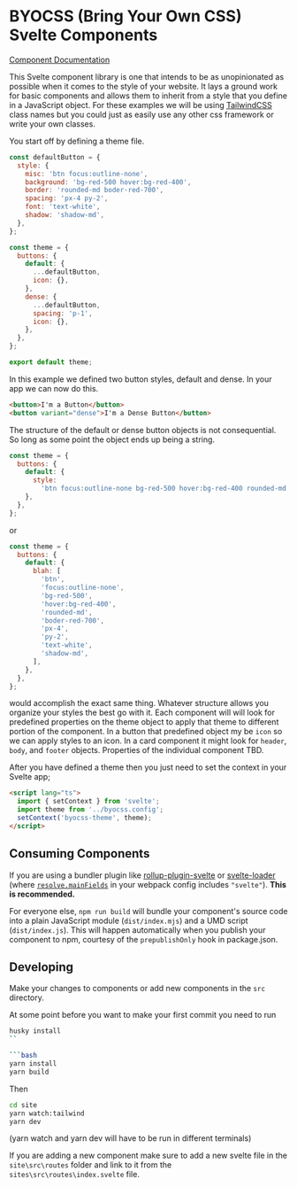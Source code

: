 # BYOCSS (Bring Your Own CSS) Svelte Components

[Component Documentation](https://jmsunseri.github.io/byocss/)

This Svelte component library is one that intends to be as unopinionated as possible when it comes to the style of your website. It lays a ground work for basic components and allows them to inherit from a style that you define in a JavaScript object. For these examples we will be using [TailwindCSS](https://tailwindcss.com/) class names but you could just as easily use any other css framework or write your own classes.

You start off by defining a theme file.

```javascript
const defaultButton = {
  style: {
    misc: 'btn focus:outline-none',
    background: 'bg-red-500 hover:bg-red-400',
    border: 'rounded-md boder-red-700',
    spacing: 'px-4 py-2',
    font: 'text-white',
    shadow: 'shadow-md',
  },
};

const theme = {
  buttons: {
    default: {
      ...defaultButton,
      icon: {},
    },
    dense: {
      ...defaultButton,
      spacing: 'p-1',
      icon: {},
    },
  },
};

export default theme;
```

In this example we defined two button styles, default and dense. In your app we can now do this.

```html
<button>I'm a Button</button>
<button variant="dense">I'm a Dense Button</button>
```

The structure of the default or dense button objects is not consequential. So long as some point the object ends up being a string.

```javascript
const theme = {
  buttons: {
    default: {
      style:
        'btn focus:outline-none bg-red-500 hover:bg-red-400 rounded-md boder-red-700 px-4 py-2 text-white shadow-md',
    },
  },
};
```

or

```javascript
const theme = {
  buttons: {
    default: {
      blah: [
        'btn',
        'focus:outline-none',
        'bg-red-500',
        'hover:bg-red-400',
        'rounded-md',
        'boder-red-700',
        'px-4',
        'py-2',
        'text-white',
        'shadow-md',
      ],
    },
  },
};
```

would accomplish the exact same thing. Whatever structure allows you organize your styles the best go with it. Each component will will look for predefined properties on the theme object to apply that theme to different portion of the component. In a button that predefined object my be `icon` so we can apply styles to an icon. In a card component it might look for `header`, `body`, and `footer` objects. Properties of the individual component TBD.

After you have defined a theme then you just need to set the context in your Svelte app;

```html
<script lang="ts">
  import { setContext } from 'svelte';
  import theme from '../byocss.config';
  setContext('byocss-theme', theme);
</script>
```

## Consuming Components

If you are using a bundler plugin like [rollup-plugin-svelte](https://github.com/sveltejs/rollup-plugin-svelte) or [svelte-loader](https://github.com/sveltejs/svelte-loader) (where [`resolve.mainFields`](https://webpack.js.org/configuration/resolve/#resolve-mainfields) in your webpack config includes `"svelte"`). **This is recommended.**

For everyone else, `npm run build` will bundle your component's source code into a plain JavaScript module (`dist/index.mjs`) and a UMD script (`dist/index.js`). This will happen automatically when you publish your component to npm, courtesy of the `prepublishOnly` hook in package.json.

## Developing

Make your changes to components or add new components in the `src` directory.

At some point before you want to make your first commit you need to run

````bash
husky install
``

```bash
yarn install
yarn build
````

Then

```bash
cd site
yarn watch:tailwind
yarn dev
```

(yarn watch and yarn dev will have to be run in different terminals)

If you are adding a new component make sure to add a new svelte file in the `site\src\routes` folder and link to it from the `sites\src\routes\index.svelte` file.
